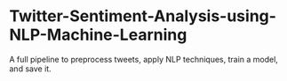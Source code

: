 # Twitter-Sentiment-Analysis-using-NLP-Machine-Learning
A full pipeline to preprocess tweets, apply NLP techniques, train a model, and save it.
